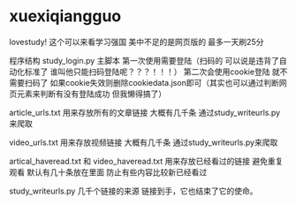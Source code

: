 # xuexiqiangguo
lovestudy!
这个可以来看学习强国 美中不足的是网页版的 最多一天刷25分


程序结构 
study_login.py 主脚本 第一次使用需要登陆（扫码的 可以说是违背了自动化标准了 谁叫他只能扫码登陆呢？？？！！！）
第二次会使用cookie登陆 就不需要扫码了 如果cookie失效则删除cookiedata.json即可（其实也可以通过判断网页元素来判断有没有登陆成功 但我懒得搞了）

article_urls.txt 用来存放所有的文章链接 大概有几千条 通过study_writeurls.py来爬取

video_urls.txt 用来存放视频链接 大概有几千条 通过study_writeurls.py来爬取

artical_haveread.txt 和 video_haveread.txt 用来存放已经看过的链接 避免重复观看 默认有几十条放在里面 防止有些内容比较新已经看过

study_writeurls.py 几千个链接的来源 链接到手，它也结束了它的使命。
